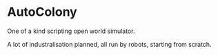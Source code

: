 # AutoColony
One of a kind scripting open world simulator.

A lot of industralisation planned, all run by robots, starting from scratch.
